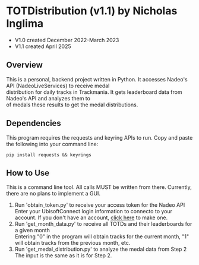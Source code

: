 # TOTDistribution (v1.1) by Nicholas Inglima
- V1.0 created December 2022-March 2023
- V1.1 created April 2025

## Overview
This is a personal, backend project written in Python. It accesses Nadeo's API (NadeoLiveServices) to receive medal <br> distribution for daily tracks in Trackmania. It gets leaderboard data from Nadeo's API and analyzes them to <br> 
of medals these results to get the medal distributions.

## Dependencies
This program requires the requests and keyring APIs to run. Copy and paste the following into your command line:<br>
```
pip install requests && keyrings
```

## How to Use
This is a command line tool. All calls MUST be written from there. Currently, there are no plans to implement a GUI.
1. Run 'obtain_token.py' to receive your access token for the Nadeo API  <br>
Enter your UbisoftConnect login information to connecto to your account. If you don't have an account, [click here](https://account.ubisoft.com/en-US) to make one.
2. Run 'get_month_data.py' to receive all TOTDs and their leaderboards for a given month <br>
Entering "0" in the program will obtain tracks for the current month, "1" will obtain tracks from the previous month, etc.
3. Run 'get_medal_distribution.py' to analyze the medal data from Step 2 <br>
The input is the same as it is for Step 2.